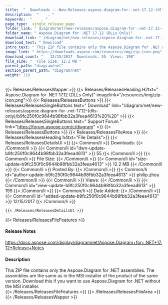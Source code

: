 ```yaml
---
title:  "  Downloads ---New-Releases-aspose.diagram-for-.net-17.12-(dlls-only) . " 
description:  "    . " 
keywords:  "    . " 
page_type:  single_release_page
folder_link: " diagram/net/new-releases/aspose.diagram-for-.net-17.12-(dlls-only)/"
folder_name: " Aspose.Diagram for .NET 17.12 (DLLs Only)"
download_link: " /diagram/net/new-releases/aspose.diagram-for-.net-17.12-(dlls-only)/b9fc250f0c9644b98fbb32a3feea4613"
download_text: " Download"
Intro_text: " This ZIP file contains only the Aspose.Diagram for .NET assemblies. The assembli..."
image_link: " https://downloads.aspose.com/resources/img/zip-icon.png"
download_count: "   12/15/2017  Downloads: 55  Views: 198"
file_size: "  File Size: 12.2 MB "
parent_path: "diagram/net"
section_parent_path: "diagram/net"
weight: 110 
---
```


{{< Releases/ReleasesWapper >}}
  {{< Releases/ReleasesHeading H2txt=" Aspose.Diagram for .NET 17.12 (DLLs Only)" imagelink="/resources/img/zip-icon.png">}}
  {{< Releases/ReleasesButtons >}}
    {{< Releases/ReleasesSingleButtons text=" Download" link="/diagram/net/new-releases/aspose.diagram-for-.net-17.12-(dlls-only)/b9fc250f0c9644b98fbb32a3feea4613%20%20" >}}
    {{< Releases/ReleasesSingleButtons text=" Support Forum " link="https://forum.aspose.com/c/diagram" >}}
  {{< Releases/ReleasesButtons >}}
  {{< Releases/ReleasesFileArea >}}
    {{< Releases/ReleasesHeading h4txt="File Details">}}
    {{< Releases/ReleasesDetailsUl >}}
            {{< Common/li  >}} Downloads: {{< /Common/li >}} 
      {{< Common/li id="dwn-update-b9fc250f0c9644b98fbb32a3feea4613" >}} 55 {{< /Common/li >}} 
      {{< Common/li  >}} File Size: {{< /Common/li >}} 
      {{< Common/li id="size-update-b9fc250f0c9644b98fbb32a3feea4613" >}} 12.2 MB {{< /Common/li >}} 
      {{< Common/li  >}} Posted By: {{< /Common/li >}} 
      {{< Common/li id="author-update-b9fc250f0c9644b98fbb32a3feea4613" >}} philip.zhou {{< /Common/li >}} 
      {{< Common/li  >}} Views: {{< /Common/li >}} 
      {{< Common/li id="view-update-b9fc250f0c9644b98fbb32a3feea4613" >}} 199 {{< /Common/li >}} 
      {{< Common/li  >}} Date Added: {{< /Common/li >}} 
      {{< Common/li id="added-update-b9fc250f0c9644b98fbb32a3feea4613" >}} 12/15/2017 {{< /Common/li >}} 

    {{< /Releases/ReleasesDetailsUl >}}

  {{< Releases/ReleasesFileFeatures >}}
      <h4>Release Notes</h4><div><a href="https://docs.aspose.com/display/diagramnet/Aspose.Diagram+for+.NET+17.12+Release+Notes">https://docs.aspose.com/display/diagramnet/Aspose.Diagram+for+.NET+17.12+Release+Notes</a></div><h4>Description</h4><div class="HTMLDescription">This ZIP file contains only the Aspose.Diagram for .NET assemblies. The assemblies are the same as in the MSI installer of the product of the same version. Download this if you want to use Aspose.Diagram for .NET without the MSI installer.</div>
  {{< /Releases/ReleasesFileFeatures >}}
 {{< /Releases/ReleasesFileArea >}}
{{< /Releases/ReleasesWapper >}}


